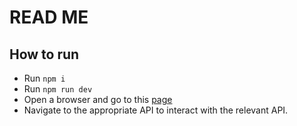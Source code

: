 # READ ME

## How to run

- Run `npm i`
- Run `npm run dev`
- Open a browser and go to this [page](http://localhost:5000/docs)
- Navigate to the appropriate API to interact with the relevant API.
